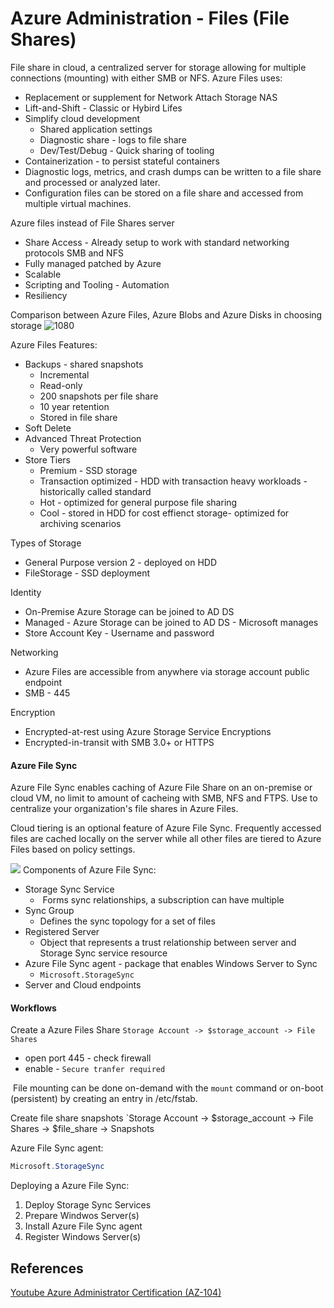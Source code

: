 #  Azure Administration - Files (File Shares)

File share in cloud, a centralized server for storage allowing for multiple connections (mounting) with either SMB or NFS. Azure Files uses:
- Replacement or supplement for Network Attach Storage NAS
- Lift-and-Shift - Classic or Hybird Lifes
- Simplify cloud development
	- Shared application settings
	- Diagnostic share - logs to file share
	- Dev/Test/Debug - Quick sharing of tooling
- Containerization - to persist stateful containers
- Diagnostic logs, metrics, and crash dumps can be written to a file share and processed or analyzed later.
- Configuration files can be stored on a file share and accessed from multiple virtual machines.

Azure files instead of File Shares server
- Share Access - Already setup to work with standard networking protocols SMB and NFS
- Fully managed patched by Azure
- Scalable
- Scripting and Tooling - Automation
- Resiliency 

Comparison between Azure Files, Azure Blobs and Azure Disks in choosing storage
![1080](azurecomparefilesblobsanddisks.png)

Azure Files Features:
- Backups - shared snapshots
	- Incremental
	- Read-only
	- 200 snapshots per file share
	- 10 year retention
	- Stored in file share
- Soft Delete
- Advanced Threat Protection
	- Very powerful software
- Store Tiers
	- Premium - SSD storage
	- Transaction optimized - HDD with transaction heavy workloads - historically called standard
	- Hot - optimized for general purpose file sharing 
	- Cool - stored in HDD for cost effienct storage- optimized for archiving scenarios

Types of Storage
- General Purpose version 2 - deployed on HDD
- FileStorage - SSD deployment

Identity
- On-Premise Azure Storage can be joined to AD DS
- Managed - Azure Storage can be joined to AD DS - Microsoft manages
- Store Account Key - Username and password 

Networking 
- Azure Files are accessible from anywhere via storage account public endpoint
- SMB - 445 

 Encryption
 - Encrypted-at-rest using Azure Storage Service Encryptions
 - Encrypted-in-transit with SMB 3.0+ or HTTPS

#### Azure File Sync

Azure File Sync enables caching of Azure File Share on an on-premise or cloud VM, no limit to amount of cacheing with SMB, NFS and FTPS. Use to centralize your organization's file shares in Azure Files.

Cloud tiering is an optional feature of Azure File Sync. Frequently accessed files are cached locally on the server while all other files are tiered to Azure Files based on policy settings.

![](azurefilesynccomponents.png)
Components of Azure File Sync:
- Storage Sync Service
	-  Forms sync relationships, a subscription can have multiple
- Sync Group 
	- Defines the sync topology for a set of files
- Registered Server
	- Object that represents a trust relationship between server and Storage Sync service resource
- Azure File Sync agent - package that enables Windows Server to Sync
	- `Microsoft.StorageSync`
- Server and Cloud endpoints


#### Workflows

Create a Azure Files Share
`Storage Account -> $storage_account -> File Shares`
- open port 445 - check firewall
- enable - `Secure tranfer required`

 File mounting can be done on-demand with the `mount` command or on-boot (persistent) by creating an entry in /etc/fstab.

Create file share snapshots
`Storage Account -> $storage_account -> File Shares -> $file_share -> Snapshots

Azure File Sync agent:
```powershell
Microsoft.StorageSync
```

Deploying a Azure File Sync:
1. Deploy Storage Sync Services
2. Prepare Windwos Server(s)
3. Install Azure File Sync agent
4. Register Windows Server(s)

## References

[Youtube Azure Administrator Certification (AZ-104)](https://www.youtube.com/watch?v=10PbGbTUSAg)